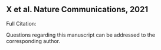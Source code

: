 ## X et al. Nature Communications, 2021

Full Citation:


Questions regarding this manuscript can be addressed to the corresponding author.
